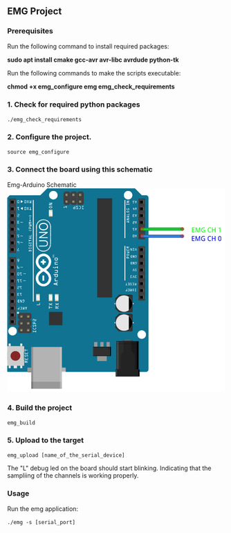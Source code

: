 ## EMG Project

### Prerequisites

Run the following command to install required packages:

**sudo apt install cmake gcc-avr avr-libc avrdude python-tk**

Run the following commands to make the scripts executable:

**chmod +x emg_configure emg emg_check_requirements**

### 1. Check for required python packages
    ./emg_check_requirements

### 2. Configure the project.
    source emg_configure

### 3. Connect the board using this schematic

Emg-Arduino Schematic
![alt text](https://github.com/IlievIliya92/EMG/blob/master/source/emg_arduino/schematic/EMG_Arduino.png
 "Emg Arduino schemtaic")

### 4. Build the project
    emg_build

### 5. Upload to the target
    emg_upload [name_of_the_serial_device]

The "L" debug led on the board should start blinking. Indicating
that the sampliing of the channels is working properly.

### Usage
Run the emg application:

    ./emg -s [serial_port]
